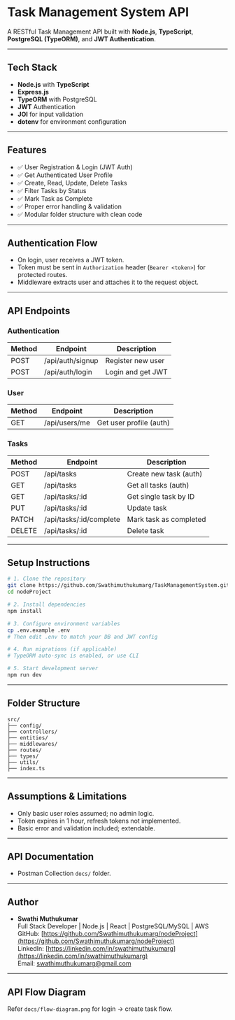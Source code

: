 
# Task Management System API

A RESTful Task Management API built with **Node.js**, **TypeScript**, **PostgreSQL (TypeORM)**, and **JWT Authentication**.

---

## Tech Stack

- **Node.js** with **TypeScript**
- **Express.js**
- **TypeORM** with PostgreSQL
- **JWT** Authentication
- **JOI** for input validation
- **dotenv** for environment configuration

---

## Features

- ✅ User Registration & Login (JWT Auth)
- ✅ Get Authenticated User Profile
- ✅ Create, Read, Update, Delete Tasks
- ✅ Filter Tasks by Status
- ✅ Mark Task as Complete
- ✅ Proper error handling & validation
- ✅ Modular folder structure with clean code

---

## Authentication Flow

- On login, user receives a JWT token.
- Token must be sent in `Authorization` header (`Bearer <token>`) for protected routes.
- Middleware extracts user and attaches it to the request object.

---

##  API Endpoints

### Authentication

| Method | Endpoint         | Description           |
|--------|------------------|-----------------------|
| POST   | /api/auth/signup | Register new user     |
| POST   | /api/auth/login  | Login and get JWT     |

### User

| Method | Endpoint       | Description             |
|--------|----------------|-------------------------|
| GET    | /api/users/me  | Get user profile (auth) |

### Tasks

| Method | Endpoint                         | Description                   |
|--------|----------------------------------|-------------------------------|
| POST   | /api/tasks                       | Create new task (auth)        |
| GET    | /api/tasks                       | Get all tasks (auth)          |
| GET    | /api/tasks/:id                   | Get single task by ID         |
| PUT    | /api/tasks/:id                   | Update task                   |
| PATCH  | /api/tasks/:id/complete          | Mark task as completed        |
| DELETE | /api/tasks/:id                   | Delete task                   |

---

## Setup Instructions

```bash
# 1. Clone the repository
git clone https://github.com/Swathimuthukumarg/TaskManagementSystem.git
cd nodeProject

# 2. Install dependencies
npm install

# 3. Configure environment variables
cp .env.example .env
# Then edit .env to match your DB and JWT config

# 4. Run migrations (if applicable)
# TypeORM auto-sync is enabled, or use CLI

# 5. Start development server
npm run dev
```

---

## Folder Structure

```
src/
├── config/
├── controllers/
├── entities/
├── middlewares/
├── routes/
├── types/
├── utils/
├── index.ts
```

---

## Assumptions & Limitations

- Only basic user roles assumed; no admin logic.
- Token expires in 1 hour, refresh tokens not implemented.
- Basic error and validation included; extendable.

---

## API Documentation

- Postman Collection `docs/` folder.

---

## Author

- **Swathi Muthukumar**  
  Full Stack Developer | Node.js | React | PostgreSQL/MySQL | AWS 
  GitHub: [https://github.com/Swathimuthukumarg/nodeProject](https://github.com/Swathimuthukumarg/nodeProject)  
  LinkedIn: [https://linkedin.com/in/swathimuthukumarg](https://linkedin.com/in/swathimuthukumarg)  
  Email: swathimuthukumarg@gmail.com

---

## API Flow Diagram

Refer `docs/flow-diagram.png` for login → create task flow.
